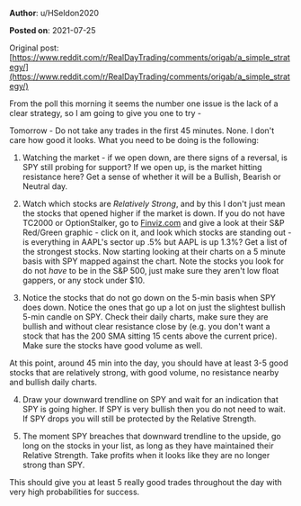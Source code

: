 **Author**: u/HSeldon2020

**Posted on**: 2021-07-25

Original post: [https://www.reddit.com/r/RealDayTrading/comments/origab/a_simple_strategy/](https://www.reddit.com/r/RealDayTrading/comments/origab/a_simple_strategy/)

From the poll this morning it seems the number one issue is the lack of a clear strategy, so I am going to give you one to try - 

Tomorrow - Do not take any trades in the first 45 minutes.  None.  I don't care how good it looks.  What you need to be doing is the following:

1) Watching the market - if we open down, are there signs of a reversal, is SPY still probing for support?  If we open up, is the market hitting resistance here?  Get a sense of whether it will be a Bullish, Bearish or Neutral day.

2) Watch which stocks are *Relatively Strong*, and by this I don't just mean the stocks that opened higher if the market is down.  If you do not have TC2000 or OptionStalker, go to [Finviz.com](https://Finviz.com) and give a look at their S&P Red/Green graphic - click on it, and look which stocks are standing out - is everything in AAPL's sector up .5% but AAPL is up 1.3%?  Get a list of the strongest stocks.  Now starting looking at their charts on a 5 minute basis with SPY mapped against the chart.    Note the stocks you look for do not *have* to be in the S&P 500, just make sure they aren't low float gappers, or any stock under $10.

3) Notice the stocks that do not go down on the 5-min basis when SPY does down.  Notice the ones that go up a lot on just the slightest bullish 5-min candle on SPY.   Check their daily charts, make sure they are bullish and without clear resistance close by (e.g. you don't want a stock that has the 200 SMA sitting 15 cents above the current price).  Make sure the stocks have good volume as well.

At this point, around 45 min into the day, you should have at least 3-5 good stocks that are relatively strong, with good volume, no resistance nearby and bullish daily charts.  

4)  Draw your downward trendline on SPY and wait for an indication that SPY is going higher.  If SPY is very bullish then you do not need to wait.  If SPY drops you will still be protected by the Relative Strength.

5) The moment SPY breaches that downward trendline to the upside, go long on the stocks in your list, as long as they have maintained their Relative Strength.  Take profits when it looks like they are no longer strong than SPY.

This should give you at least 5 really good trades throughout the day with very high probabilities for success.